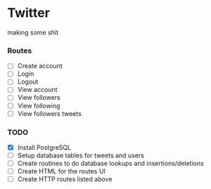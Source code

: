 # Twitter
making some shit

### Routes
- [ ] Create account
- [ ] Login
- [ ] Logout
- [ ] View account
- [ ] View followers
- [ ] View following
- [ ] View followers tweets

### TODO
- [X] Install PostgreSQL
- [ ] Setup database tables for tweets and users
- [ ] Create routines to do database lookups and insertions/deletions
- [ ] Create HTML for the routes UI
- [ ] Create HTTP routes listed above